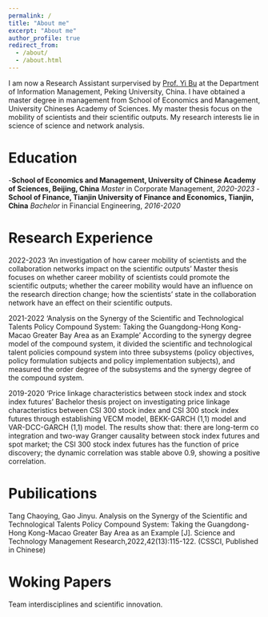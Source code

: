 ```yaml
---
permalink: /
title: "About me"
excerpt: "About me"
author_profile: true
redirect_from: 
  - /about/
  - /about.html
---
```


I am now a Research Assistant surpervised by [Prof. Yi Bu](https://buyi08.wixsite.com/yi-bu) at the Department of Information Management, Peking University, China. I have obtained a master degree in management from School of Economics and Management, University Chineses Academy of Sciences. My master thesis focus on  the mobility of scientists and their scientific outputs. My research interests lie in science of science and network analysis.

Education
======
-**School of Economics and Management, University of Chinese Academy of Sciences, Beijing, China**
 *Master* in Corporate Management, *2020-2023*
-**School of Finance, Tianjin University of Finance and Economics, Tianjin, China**
 *Bachelor* in Financial Engineering, *2016-2020*



Research Experience
======
2022-2023	‘An investigation of how career mobility of scientists and the collaboration networks impact on the scientific outputs’
Master thesis focuses on whether career mobility of scientists could promote the scientific outputs; whether the career mobility would have an influence on the research direction change; how the scientists’ state in the collaboration network have an effect on their scientific outputs.

2021-2022	‘Analysis on the Synergy of the Scientific and Technological Talents Policy Compound System: Taking the Guangdong-Hong Kong-Macao Greater Bay Area as an Example’
According to the synergy degree model of the compound system, it divided the scientific and technological talent policies compound system into three subsystems (policy objectives, policy formulation subjects and policy implementation subjects), and measured the order degree of the subsystems and the synergy degree of the compound system.

2019-2020	‘Price linkage characteristics between stock index and stock index futures’
Bachelor thesis project on investigating price linkage characteristics between CSI 300 stock index and CSI 300 stock index futures through establishing VECM model, BEKK-GARCH (1,1) model and VAR-DCC-GARCH (1,1) model. The results show that: there are long-term co integration and two-way Granger causality between stock index futures and spot market; the CSI 300 stock index futures has the function of price discovery; the dynamic correlation was stable above 0.9, showing a positive correlation.

Pubilications
======
Tang Chaoying, Gao Jinyu. Analysis on the Synergy of the Scientific and Technological Talents Policy Compound System: Taking the Guangdong-Hong Kong-Macao Greater Bay Area as an Example [J]. Science and Technology Management Research,2022,42(13):115-122. (CSSCI, Published in Chinese)

Woking Papers
======
Team interdisciplines and scientific innovation.

